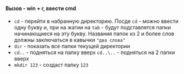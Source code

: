 #### Вызов - win + r, ввести cmd

- `cd` - перейти в набранную директорию. Посде `cd` - можно ввести одну букву и, при на жатии на `tab` - будут подставлятся папки начинающиеся на эту букву. Названия папок из 2 и более слов должны заключаться в кавычки `"два слова"`
- `dir` - показать все папки текущей директории
- `cd..` - подняться на папку вверх `cd..\..` - подняться на 2 папки вверх
- `mkdir 123` - создаст папку `123` 
